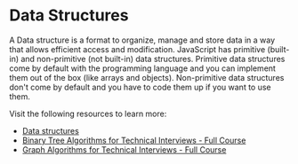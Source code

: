 # Data Structures

A Data structure is a format to organize, manage and store data in a way that allows efficient access and modification. JavaScript has primitive (built-in) and non-primitive (not built-in) data structures. Primitive data structures come by default with the programming language and you can implement them out of the box (like arrays and objects). Non-primitive data structures don't come by default and you have to code them up if you want to use them.

Visit the following resources to learn more:

- [ Data structures](https://www.freecodecamp.org/news/data-structures-in-javascript-with-examples/#what-is-a-data-structure)
- [Binary Tree Algorithms for Technical Interviews - Full Course](https://youtu.be/fAAZixBzIAI)
- [Graph Algorithms for Technical Interviews - Full Course](https://youtu.be/tWVWeAqZ0WU)
